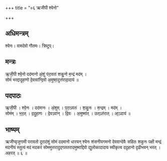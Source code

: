 +++
title = "०६ ऋजीपी श्येनो"

+++
## अधिमन्त्रम्
श्येनः। वामदेवो गौतमः। त्रिष्टुप्।

## मन्त्रः
ऋ॒जी॒पी श्ये॒नो दद॑मानो अं॒शुं प॑रा॒वतः॑ शकु॒नो म॒न्द्रं मद॑म् ।  
सोमं॑ भरद्दादृहा॒णो दे॒वावा॑न्दि॒वो अ॒मुष्मा॒दुत्त॑रादा॒दाय॑ ॥

## पदपाठः
ऋ॒जी॒पी । श्ये॒नः । दद॑मानः । अं॒शुम् । प॒रा॒ऽवतः॑ । श॒कु॒नः । म॒न्द्रम् । मद॑म् ।  
सोम॑म् । भ॒र॒त् । द॒दृ॒हा॒णः । दे॒वऽवा॑न् । दि॒वः । अ॒मुष्मा॑त् । उत्ऽत॑रात् । आ॒ऽदाय॑ ॥

## भाष्यम्
ऋजीप्यृजुगामी परावतो दूरादंशुं सोमं ददमानो धारयन् श्येनः शंसनीयगमनो देववान्देवैः सहितः शकुनः पक्षी मन्द्रं मदनीयं स्तुत्यं मदं मदकरं सोममुत्तरादुद्गततरादमुष्माद्दिवो द्युलोकादादाय स्वीकृत्य ददृहानो दृढीभवन् भरत् । अहरत् ॥ ६ ॥